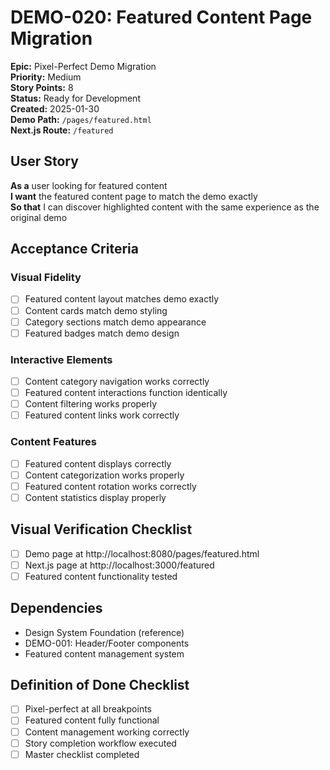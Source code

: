 # DEMO-020: Featured Content Page Migration

**Epic:** Pixel-Perfect Demo Migration  
**Priority:** Medium  
**Story Points:** 8  
**Status:** Ready for Development  
**Created:** 2025-01-30  
**Demo Path:** `/pages/featured.html`  
**Next.js Route:** `/featured`

## User Story

**As a** user looking for featured content  
**I want** the featured content page to match the demo exactly  
**So that** I can discover highlighted content with the same experience as the original demo

## Acceptance Criteria

### Visual Fidelity
- [ ] Featured content layout matches demo exactly
- [ ] Content cards match demo styling
- [ ] Category sections match demo appearance
- [ ] Featured badges match demo design

### Interactive Elements
- [ ] Content category navigation works correctly
- [ ] Featured content interactions function identically
- [ ] Content filtering works properly
- [ ] Featured content links work correctly

### Content Features
- [ ] Featured content displays correctly
- [ ] Content categorization works properly
- [ ] Featured content rotation works correctly
- [ ] Content statistics display properly

## Visual Verification Checklist
- [ ] Demo page at http://localhost:8080/pages/featured.html
- [ ] Next.js page at http://localhost:3000/featured
- [ ] Featured content functionality tested

## Dependencies
- Design System Foundation (reference)
- DEMO-001: Header/Footer components
- Featured content management system

## Definition of Done Checklist
- [ ] Pixel-perfect at all breakpoints
- [ ] Featured content fully functional
- [ ] Content management working correctly
- [ ] Story completion workflow executed
- [ ] Master checklist completed